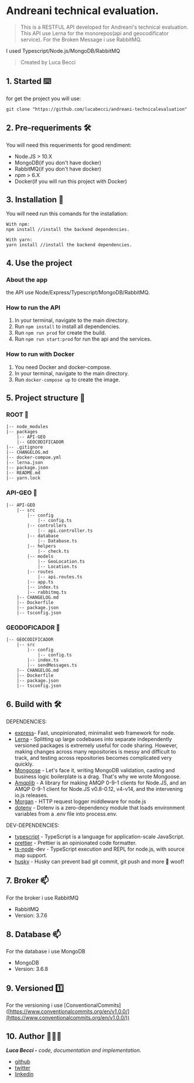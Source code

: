 # Andreani technical evaluation. 

> This is a RESTFUL API developed for Andreani's technical evaluation. This API use Lerna for the monorepos(api and geocodificator service). For the Broken Message i use RabbitMQ.

I used Typescript/Node.js/MongoDB/RabbitMQ

> Created by Luca Becci

## 1. Started ⌨️

for get the project you will use:

```tsx
git clone "https://github.com/lucabecci/andreani-technicalevaluation"

```

## 2. Pre-requeriments 🛠

You will need this requeriments for good rendiment:

- Node.JS > 10.X
- MongoDB(if you don't have docker)
- RabbitMQ(if you don't have docker)
- npm > 6.X
- Docker(if you will run this project with Docker)

## 3. Installation 🔩

You will need run this comands for the installation:

```
With npm: 
npm install //install the backend dependencies.

With yarn:
yarn install //install the backend dependencies.

```

## 4. Use the project

### About the app

the API use Node/Express/Typescript/MongoDB/RabbitMQ.

### How to run the API

1. In your terminal, navigate to the main directory.
2. Run `npm install` to install all dependencies.
3. Run `npm run prod` for create the build.
4. Run `npm run start:prod` for run the api and the services.

### How to run with Docker

1. You need Docker and docker-compose.
2. In your terminal, navigate to the main directory.
3. Run `docker-compose up` to create the image.

## 5. Project structure 📁

### ROOT 📂

```tsx
|-- node_modules
|-- packages
	|-- API-GEO
	|-- GEOCODIFICADOR
|-- .gitignore
|-- CHANGELOG.md
|-- docker-compoe.yml
|-- lerna.json
|-- package.json
|-- README.md
|-- yarn.lock
```

### API-GEO 📂

```tsx
|-- API-GEO
	|-- src
		|-- config
			|-- config.ts
		|-- controllers
			|-- api.controller.ts
		|-- database
			|-- Database.ts
		|-- helpers
			|-- check.ts
		|-- models
			|-- GeoLocation.ts
			|-- Location.ts
		|-- routes
			|-- api.routes.ts
		|-- app.ts
		|-- index.ts
		|-- rabbitmq.ts
	|-- CHANGELOG.md
	|-- Dockerfile
	|-- package.json
	|-- tsconfig.json
```

### GEODOFICADOR 📂

```tsx
|-- GEOCODIFICADOR
	|-- src
		|-- config
			|-- config.ts
		|-- index.ts
		|-- sendMessages.ts
	|-- CHANGELOG.md
	|-- Dockerfile
	|-- package.json
	|-- tsconfig.json
```

## 6. Build with 🛠

DEPENDENCIES:

- [express](https://expressjs.com/)- Fast, unopinionated, minimalist web framework for node.
- [Lerna](https://github.com/lerna/lerna) - Splitting up large codebases into separate independently versioned packages is extremely useful for code sharing. However, making changes across many repositories is messy and difficult to track, and testing across repositories becomes complicated very quickly.
- [Mongoose](https://mongoosejs.com/) - Let's face it, writing MongoDB validation, casting and business logic boilerplate is a drag. That's why we wrote Mongoose.
- [Amqplib](https://www.npmjs.com/package/amqplib) - A library for making AMQP 0-9-1 clients for Node.JS, and an AMQP 0-9-1 client for Node.JS v0.8-0.12, v4-v14, and the intervening io.js releases.
- [Morgan](https://www.npmjs.com/package/morgan) - HTTP request logger middleware for node.js
- [dotenv](https://www.npmjs.com/package/dotenv) - Dotenv is a zero-dependency module that loads environment variables from a .env file into process.env.

DEV-DEPENDENCIES:

- [typescript](https://www.typescriptlang.org/) - TypeScript is a language for application-scale JavaScript.
- [prettier](https://prettier.io/) - Prettier is an opinionated code formatter.
- [ts-node](https://www.npmjs.com/package/ts-node)-dev - TypeScript execution and REPL for node.js, with source map support.
- [husky](https://www.npmjs.com/package/husky) - Husky can prevent bad git commit, git push and more 🐶 woof!

## 7. Broker 📫

For the broker i use RabbitMQ

- RabbitMQ
- Version: 3.7.6

## 8. Database 📫

For the database i use MongoDB

- MongoDB
- Version: 3.6.8

## 9. Versioned 1️⃣

For the versioning i use [ConventionalCommits] ([https://www.conventionalcommits.org/en/v1.0.0/](https://www.conventionalcommits.org/en/v1.0.0/))

## 10. Author 🙎🏻‍♂️

***Luca Becci -** code, documentation and implementation.*

- [github](https://github.com/lucabecci)
- [twitter](https://twitter.com/lucabecci)
- [linkedin](https://www.linkedin.com/in/luca-becci-b8044b198/)
